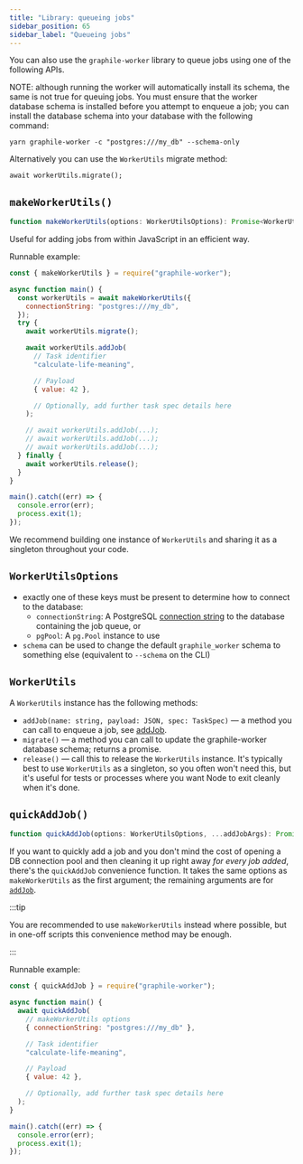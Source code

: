 ```yaml
---
title: "Library: queueing jobs"
sidebar_position: 65
sidebar_label: "Queueing jobs"
---
```


You can also use the `graphile-worker` library to queue jobs using one of the
following APIs.

NOTE: although running the worker will automatically install its schema, the
same is not true for queuing jobs. You must ensure that the worker database
schema is installed before you attempt to enqueue a job; you can install the
database schema into your database with the following command:

```
yarn graphile-worker -c "postgres:///my_db" --schema-only
```

Alternatively you can use the `WorkerUtils` migrate method:

```
await workerUtils.migrate();
```

## `makeWorkerUtils()`

```ts
function makeWorkerUtils(options: WorkerUtilsOptions): Promise<WorkerUtils>;
```

Useful for adding jobs from within JavaScript in an efficient way.

Runnable example:

```js
const { makeWorkerUtils } = require("graphile-worker");

async function main() {
  const workerUtils = await makeWorkerUtils({
    connectionString: "postgres:///my_db",
  });
  try {
    await workerUtils.migrate();

    await workerUtils.addJob(
      // Task identifier
      "calculate-life-meaning",

      // Payload
      { value: 42 },

      // Optionally, add further task spec details here
    );

    // await workerUtils.addJob(...);
    // await workerUtils.addJob(...);
    // await workerUtils.addJob(...);
  } finally {
    await workerUtils.release();
  }
}

main().catch((err) => {
  console.error(err);
  process.exit(1);
});
```

We recommend building one instance of `WorkerUtils` and sharing it as a
singleton throughout your code.

## `WorkerUtilsOptions`

- exactly one of these keys must be present to determine how to connect to the
  database:
  - `connectionString`: A PostgreSQL
    [connection string](../connection-string.md) to the database containing the
    job queue, or
  - `pgPool`: A `pg.Pool` instance to use
- `schema` can be used to change the default `graphile_worker` schema to
  something else (equivalent to `--schema` on the CLI)

## `WorkerUtils`

A `WorkerUtils` instance has the following methods:

- `addJob(name: string, payload: JSON, spec: TaskSpec)` &mdash; a method you can
  call to enqueue a job, see [addJob](./add-job.md).
- `migrate()` &mdash; a method you can call to update the graphile-worker
  database schema; returns a promise.
- `release()` &mdash; call this to release the `WorkerUtils` instance. It&apos;s
  typically best to use `WorkerUtils` as a singleton, so you often won&apos;t
  need this, but it&apos;s useful for tests or processes where you want Node to
  exit cleanly when it&apos;s done.

## `quickAddJob()`

```ts
function quickAddJob(options: WorkerUtilsOptions, ...addJobArgs): Promise<Job>;
```

If you want to quickly add a job and you don&apos;t mind the cost of opening a
DB connection pool and then cleaning it up right away _for every job added_,
there&apos;s the `quickAddJob` convenience function. It takes the same options
as `makeWorkerUtils` as the first argument; the remaining arguments are for
[`addJob`](./add-job.md).

:::tip

You are recommended to use `makeWorkerUtils` instead where possible, but in
one-off scripts this convenience method may be enough.

:::

Runnable example:

```js
const { quickAddJob } = require("graphile-worker");

async function main() {
  await quickAddJob(
    // makeWorkerUtils options
    { connectionString: "postgres:///my_db" },

    // Task identifier
    "calculate-life-meaning",

    // Payload
    { value: 42 },

    // Optionally, add further task spec details here
  );
}

main().catch((err) => {
  console.error(err);
  process.exit(1);
});
```
